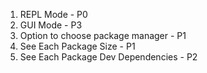 1. REPL Mode - P0
2. GUI Mode - P3
3. Option to choose package manager - P1
4. See Each Package Size - P1
5. See Each Package Dev Dependencies - P2